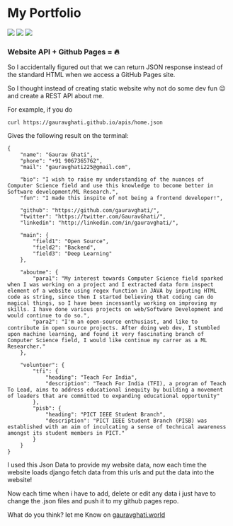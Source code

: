 # My Portfolio

![](https://img.shields.io/badge/Gaurav-Ghati-red)
![](https://img.shields.io/github/languages/top/gauravghati/gauravghati.github.io)
![](https://img.shields.io/github/last-commit/gauravghati/gauravghati.github.io)

### Website API + Github Pages = :fire:

So I accidentally figured out that we can return JSON response instead of the standard HTML when we access a GitHub Pages site.

So I thought instead of creating static website why not do some dev fun 😉 and create a REST API about me.

For example, if you do

    curl https://gauravghati.github.io/apis/home.json

Gives the following result on the terminal:

    {
        "name": "Gaurav Ghati",
        "phone": "+91 9067365762",
        "mail": "gauravghati225@gmail.com",

        "bio": "I wish to raise my understanding of the nuances of Computer Science field and use this knowledge to become better in Software development/ML Research.",
        "fun": "I made this inspite of not being a frontend developer!",

        "github": "https://github.com/gauravghati/",
        "twitter": "https://twitter.com/GauravGhati/",
        "linkedin": "http://linkedin.com/in/gauravghati/",

        "main": {
            "field1": "Open Source",
            "field2": "Backend",
            "field3": "Deep Learning"
        },

        "aboutme": {
            "para1": "My interest towards Computer Science field sparked when I was working on a project and I extracted data form inspect element of a website using regex function in JAVA by inputing HTML code as string, since then I started believing that coding can do magical things, so I have been incessantly working on improving my skills. I have done various projects on web/Software Development and would continue to do so.",
            "para2": "I'm an open-source enthusiast, and like to contribute in open source projects. After doing web dev, I stumbled upon machine learning, and found it very fascinating branch of Computer Science field, I would like continue my carrer as a ML Researcher."
        },

        "volunteer": {
            "tfi": {
                "heading": "Teach For India",
                "description": "Teach For India (TFI), a program of Teach To Lead, aims to address educational inequity by building a movement of leaders that are committed to expanding educational opportunity"
            },
            "pisb": {
                "heading": "PICT IEEE Student Branch",
                "description": "PICT IEEE Student Branch (PISB) was established with an aim of inculcating a sense of technical awareness amongst its student members in PICT."
            }
        }
    }

I used this Json Data to provide my website data, now each time the website loads django fetch data from this urls and put the data into the website!

Now each time when i have to add, delete or edit any data i just have to change the .json files and push it to my github pages repo.

What do you think? let me Know on [gauravghati.world](http://gauravghati.world/)
